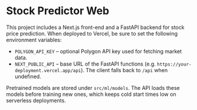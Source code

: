 # Stock Predictor Web

This project includes a Next.js front-end and a FastAPI backend for stock price prediction. When deployed to Vercel, be sure to set the following environment variables:

- `POLYGON_API_KEY` – optional Polygon API key used for fetching market data.
- `NEXT_PUBLIC_API` – base URL of the FastAPI functions (e.g. `https://your-deployment.vercel.app/api`). The client falls back to `/api` when undefined.

Pretrained models are stored under `src/ml/models`. The API loads these models before training new ones, which keeps cold start times low on serverless deployments.
